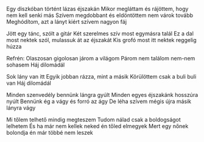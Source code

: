 
Egy diszkóban történt lázas éjszakán
Mikor megláttam és rájöttem, hogy nem kell senki más
Szívem megdobbant és eldöntöttem nem várok tovább
Meghódítom, azt a lányt kiért szívem nagyon fáj

Jött egy tánc, szólt a gitár
Két szerelmes szív most egymásra talál
Ez a dal most nektek szól, mulassuk át az éjszakát
Kis grofó most itt nektek reggelig húzza

Refrén:
Olaszosan gigolosan járom a világom
Párom nem találom nem-nem sohasem
Háj dilomádál

Sok lány van itt
Egyik jobban rázza, mint a másik
Körülöttem csak a buli buli van
Háj dilomádál

Minden szenvedély bennünk lángra gyúlt
Minden egyes éjszakánk hosszúra nyúlt
Bennünk ég a vágy és forró az ágy
De léha szívem mégis újra másik lányra vágy

Mi tőlem telhető mindig megteszem
Tudom nálad csak a boldogságot lelhetem
És ha már nem kellek neked én tőled elmegyek
Mert egy nőnek bolondja én már többé nem leszek
